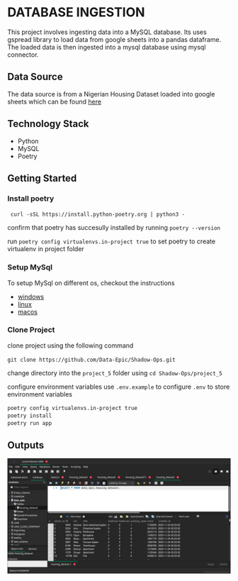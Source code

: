 # DATABASE INGESTION

This project involves ingesting data into a MySQL database. Its uses gspread library to load data from google sheets into a pandas dataframe. The loaded data is then ingested into a mysql database using mysql connector.

## Data Source
The data source is from a Nigerian Housing Dataset loaded into google sheets which can be found [here](https://docs.google.com/spreadsheets/d/1scjNSIhgbQknwOEMs_sa9AyQZVxz1kAcoFFoxKq-DMY/edit#gid=552750787)

## Technology Stack
- Python
- MySQL
- Poetry

## Getting Started

### Install poetry
``` curl -sSL https://install.python-poetry.org | python3 -```

confirm that poetry has succesully installed by running `poetry --version`

run `poetry config virtualenvs.in-project true` to set poetry to create virtualenv in project folder

### Setup MySql
To setup MySql on different os, checkout the instructions 

- [windows](https://www.freecodecamp.org/news/how-to-install-mysql-workbench-on-windows/)
- [linux](https://phoenixnap.com/kb/mysql-workbench-ubuntu)
- [macos](https://www.geeksforgeeks.org/how-to-install-mysql-workbench-on-macos/)

### Clone Project
clone project using the following command

```git clone https://github.com/Data-Epic/Shadow-Ops.git```

change directory into the `project_5` folder using `cd Shadow-Ops/project_5`

configure environment variables
use `.env.example` to configure `.env` to store environment variables

``` bash
poetry config virtualenvs.in-project true
poetry install
poetry run app
```

## Outputs

![alt image](images/select-query.png)